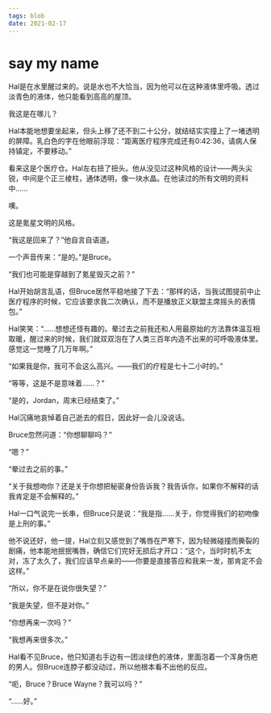 ```yaml
---
tags: blob
date: 2021-02-17
---
```


# say my name

Hal是在水里醒过来的。说是水也不大恰当，因为他可以在这种液体里呼吸。透过淡青色的液体，他只能看到高高的屋顶。

我这是在哪儿？

Hal本能地想要坐起来，但头上移了还不到二十公分，就结结实实撞上了一堵透明的屏障。乳白色的字在他眼前浮现：“距离医疗程序完成还有0:42:36，请病人保持镇定，不要移动。”

看来这是个医疗仓。Hal左右扭了扭头。他从没见过这种风格的设计——两头尖锐，中间是个正三棱柱，通体透明，像一块水晶。在他读过的所有文明的资料中……

噢。

这是氪星文明的风格。

“我这是回来了？”他自言自语道。

一个声音传来：“是的。”是Bruce。

“我们也可能是穿越到了氪星毁灭之前？”

Hal开始胡言乱语，但Bruce居然平稳地接了下去：“那样的话，当我试图提前中止医疗程序的时候，它应该要求我二次确认，而不是播放正义联盟主席摇头的表情包。”

Hal笑笑：“……想想还怪有趣的。晕过去之前我还和人用最原始的方法靠体温互相取暖，醒过来的时候，我们就双双泡在了人类三百年内造不出来的可呼吸液体里。感觉这一觉睡了几万年啊。”

“如果我是你，我可不会这么高兴。——我们的疗程是七十二小时的。”

“等等，这是不是意味着……？”

“是的，Jordan，周末已经结束了。”

Hal沉痛地哀悼着自己逝去的假日，因此好一会儿没说话。

Bruce忽然问道：“你想聊聊吗？”

“嗯？”

“晕过去之前的事。”

“关于我想吻你？还是关于你想把秘密身份告诉我？我告诉你，如果你不解释的话我肯定是不会解释的。”

Hal一口气说完一长串，但Bruce只是说：“我是指……关于，你觉得我们的初吻像是上刑的事。”

他不说还好，他一提，Hal立刻又感觉到了嘴唇在严寒下，因为轻微碰撞而撕裂的剧痛，他本能地抿抿嘴唇，确信它们完好无损后才开口：“这个，当时时机不太对，冻了太久了，我们应该早点亲的——你要是直接答应和我来一发，那肯定不会这样。”

“所以，你不是在说你很失望？”

“我是失望，但不是对你。”

“你想再来一次吗？”

“我想再来很多次。”

Hal看不见Bruce，他只知道右手边有一团淡绿色的液体，里面泡着一个浑身伤疤的男人。但Bruce连脖子都没动过，所以他根本看不出他的反应。

“呃，Bruce？Bruce Wayne？我可以吗？”

“……好。”
